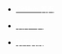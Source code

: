 - <a href="https://github.com/justrobot=team/justrobot" ><span style="color:white;">GitHub 首页</span></a>

- <a href="https://doc.justrobot.dev" ><span style="color:white;">项目主页</span></a>

- <a href="https://discord.gg/H3yCw7fuHw" ><span style="color:white;">联系我们</span></a>